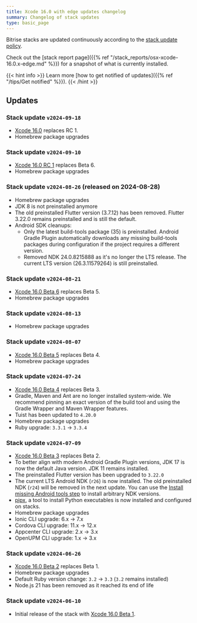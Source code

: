 ```yaml
---
title: Xcode 16.0 with edge updates changelog
summary: Changelog of stack updates
type: basic_page
---
```


Bitrise stacks are updated continuously according to the [stack update policy](https://devcenter.bitrise.io/en/infrastructure/build-stacks/stack-update-policy.html).

Check out the [stack report page]({{% ref "/stack_reports/osx-xcode-16.0.x-edge.md" %}}) for a snapshot of what is currently installed.

{{< hint info >}}
Learn more [how to get notified of updates]({{% ref "/tips/Get notified" %}}).
{{< /hint >}}

## Updates

### Stack update `v2024-09-18`

- [Xcode 16.0](https://developer.apple.com/documentation/xcode-release-notes/xcode-16-release-notes) replaces RC 1.
- Homebrew package upgrades

### Stack update `v2024-09-10`

- [Xcode 16.0 RC 1](https://developer.apple.com/documentation/xcode-release-notes/xcode-16-release-notes) replaces Beta 6.
- Homebrew package upgrades

### Stack update `v2024-08-26` (released on 2024-08-28)

- Homebrew package upgrades
- JDK 8 is not preinstalled anymore
- The old preinstalled Flutter version (3.7.12) has been removed. Flutter 3.22.0 remains preinstalled and is still the default.
- Android SDK cleanups:
  - Only the latest build-tools package (35) is preinstalled. Android Gradle Plugin automatically downloads any missing build-tools packages during configuration if the project requires a different version.
  - Removed NDK 24.0.8215888 as it's no longer the LTS release. The current LTS version (26.3.11579264) is still preinstalled.

### Stack update `v2024-08-21`

- [Xcode 16.0 Beta 6](https://developer.apple.com/documentation/xcode-release-notes/xcode-16-release-notes) replaces Beta 5.
- Homebrew package upgrades

### Stack update `v2024-08-13`

- Homebrew package upgrades

### Stack update `v2024-08-07`

- [Xcode 16.0 Beta 5](https://developer.apple.com/documentation/xcode-release-notes/xcode-16-release-notes) replaces Beta 4.
- Homebrew package upgrades

### Stack update `v2024-07-24`

- [Xcode 16.0 Beta 4](https://developer.apple.com/documentation/xcode-release-notes/xcode-16-release-notes) replaces Beta 3.
- Gradle, Maven and Ant are no longer installed system-wide. We recommend pinning an exact version of the build tool and using the Gradle Wrapper and Maven Wrapper features.
- Tuist has been updated to `4.20.0`
- Homebrew package upgrades
- Ruby upgrade: `3.3.1` -> `3.3.4`

### Stack update `v2024-07-09`

- [Xcode 16.0 Beta 3](https://developer.apple.com/documentation/xcode-release-notes/xcode-16-release-notes) replaces Beta 2.
- To better align with modern Android Gradle Plugin versions, JDK 17 is now the default Java version. JDK 11 remains installed.
- The preinstalled Flutter version has been upgraded to `3.22.0`
- The current LTS Android NDK (`r26`) is now installed. The old preinstalled NDK (`r24`) will be removed in the next update. You can use the [Install missing Android tools step](https://github.com/bitrise-steplib/steps-install-missing-android-tools) to install arbitrary NDK versions.
- [pipx](https://github.com/pypa/pipx), a tool to install Python executables is now installed and configured on stacks.
- Homebrew package upgrades
- Ionic CLI upgrade: 6.x → 7.x
- Cordova CLI upgrade: 11.x → 12.x
- Appcenter CLI upgrade: 2.x → 3.x
- OpenUPM CLI upgrade: 1.x → 3.x

### Stack update `v2024-06-26`

- [Xcode 16.0 Beta 2](https://developer.apple.com/documentation/xcode-release-notes/xcode-16-release-notes) replaces Beta 1.
- Homebrew package upgrades
- Default Ruby version change: `3.2` -> `3.3` (`3.2` remains installed)
- Node.js 21 has been removed as it reached its end of life

### Stack update `v2024-06-10`

- Initial release of the stack with [Xcode 16.0 Beta 1](https://developer.apple.com/documentation/xcode-release-notes/xcode-16-release-notes).


